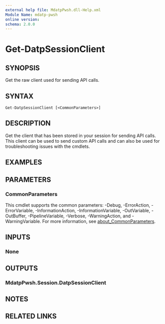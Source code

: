 ```yaml
---
external help file: MdatpPwsh.dll-Help.xml
Module Name: mdatp-pwsh
online version:
schema: 2.0.0
---
```


# Get-DatpSessionClient

## SYNOPSIS
Get the raw client used for sending API calls.

## SYNTAX

```
Get-DatpSessionClient [<CommonParameters>]
```

## DESCRIPTION
Get the client that has been stored in your session for sending API calls. This client can be used to send custom API calls and can also be used for troubleshooting issues with the cmdlets.

## EXAMPLES

## PARAMETERS

### CommonParameters
This cmdlet supports the common parameters: -Debug, -ErrorAction, -ErrorVariable, -InformationAction, -InformationVariable, -OutVariable, -OutBuffer, -PipelineVariable, -Verbose, -WarningAction, and -WarningVariable. For more information, see [about_CommonParameters](http://go.microsoft.com/fwlink/?LinkID=113216).

## INPUTS

### None

## OUTPUTS

### MdatpPwsh.Session.DatpSessionClient

## NOTES

## RELATED LINKS
